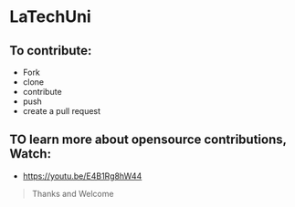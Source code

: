 # LaTechUni
## To contribute:
- Fork
- clone
- contribute
- push 
- create a pull request

## TO learn more about opensource contributions, Watch:
- https://youtu.be/E4B1Rg8hW44

> Thanks and Welcome
